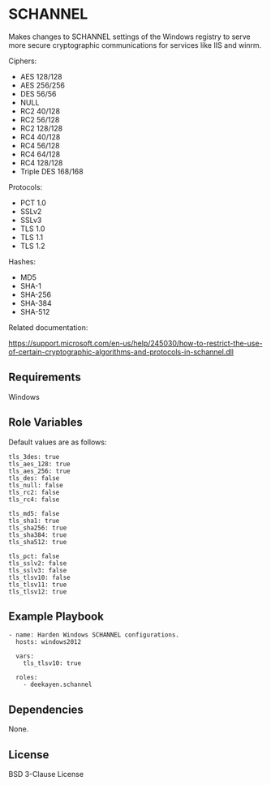 SCHANNEL
========

Makes changes to SCHANNEL settings of the Windows
registry to serve more secure cryptographic
communications for services like IIS and winrm.

Ciphers:

* AES 128/128
* AES 256/256
* DES 56/56
* NULL
* RC2 40/128
* RC2 56/128
* RC2 128/128
* RC4 40/128
* RC4 56/128
* RC4 64/128
* RC4 128/128
* Triple DES 168/168

Protocols:

* PCT 1.0
* SSLv2
* SSLv3
* TLS 1.0
* TLS 1.1
* TLS 1.2

Hashes:

* MD5
* SHA-1
* SHA-256
* SHA-384
* SHA-512

Related documentation:

https://support.microsoft.com/en-us/help/245030/how-to-restrict-the-use-of-certain-cryptographic-algorithms-and-protocols-in-schannel.dll

Requirements
------------

Windows

Role Variables
--------------

Default values are as follows:

```
tls_3des: true
tls_aes_128: true
tls_aes_256: true
tls_des: false
tls_null: false
tls_rc2: false
tls_rc4: false

tls_md5: false
tls_sha1: true
tls_sha256: true
tls_sha384: true
tls_sha512: true

tls_pct: false
tls_sslv2: false
tls_sslv3: false
tls_tlsv10: false
tls_tlsv11: true
tls_tlsv12: true
```

Example Playbook
----------------

    - name: Harden Windows SCHANNEL configurations.
      hosts: windows2012

      vars:
        tls_tlsv10: true

      roles:
        - deekayen.schannel

Dependencies
------------

None.

License
-------

BSD 3-Clause License
